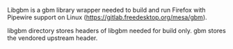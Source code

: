 Libgbm is a gbm library wrapper needed to build and run Firefox with
Pipewire support on Linux (https://gitlab.freedesktop.org/mesa/gbm).

libgbm directory stores headers of libgbm needed for build only.
gbm stores the vendored upstream header.


